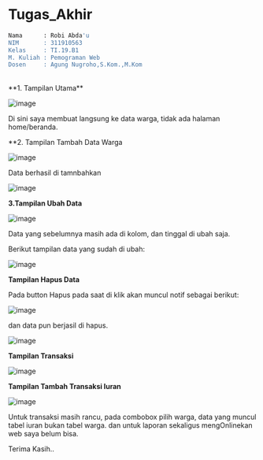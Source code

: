 # Tugas_Akhir
```bash
Nama      : Robi Abda'u
NIM       : 311910563
Kelas     : TI.19.B1
M. Kuliah : Pemograman Web
Dosen     : Agung Nugroho,S.Kom.,M.Kom
```
<br>
**1. Tampilan Utama**

  ![image](https://user-images.githubusercontent.com/81896427/126341368-c78f6473-1097-49f9-b8e1-5de972b9c2c7.png)

  Di sini saya membuat langsung ke data warga, tidak ada halaman home/beranda.

**2. Tampilan Tambah Data Warga

![image](https://user-images.githubusercontent.com/81896427/126342042-91c3d4f4-1217-4358-a029-6e257f1621fe.png)

Data berhasil di tamnbahkan

![image](https://user-images.githubusercontent.com/81896427/126342404-4f16315e-6735-4edf-960d-6e7601844280.png)

**3.Tampilan Ubah Data**

![image](https://user-images.githubusercontent.com/81896427/126342579-ee79bacc-1f74-46ba-9fab-36a5143056ff.png)

Data yang sebelumnya masih ada di kolom, dan tinggal di ubah saja.

Berikut tampilan data yang sudah di ubah:

![image](https://user-images.githubusercontent.com/81896427/126342847-aa70bccc-4c00-4a0d-a805-7e4df281a1ea.png)

**Tampilan Hapus Data**

Pada button Hapus pada saat di klik akan muncul notif sebagai berikut:

![image](https://user-images.githubusercontent.com/81896427/126343106-30afd4ae-646f-4d3f-b6dd-4675d40d1b54.png)

dan data pun berjasil di hapus.

![image](https://user-images.githubusercontent.com/81896427/126343206-a8278310-9bbc-4e01-bf48-6c88bdfa1d6c.png)

**Tampilan Transaksi**

![image](https://user-images.githubusercontent.com/81896427/126343450-51af37bd-9fe1-48f4-a59d-a71f80aa911d.png)

**Tampilan Tambah Transaksi Iuran**

![image](https://user-images.githubusercontent.com/81896427/126343917-930f265c-c675-483d-8d41-af4502310b18.png)


Untuk transaksi masih rancu, pada combobox pilih warga, data yang muncul tabel iuran bukan tabel warga. dan untuk laporan sekaligus mengOnlinekan web saya belum bisa.

Terima Kasih..

